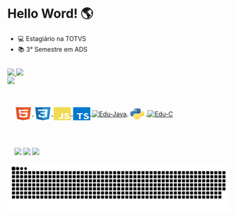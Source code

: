 <h1> Hello Word! 🌎</h1>

* 💻 Estagiário na TOTVS
* 📚 3° Semestre em ADS
##

<div align="left">
  <a href="https://github.com/edumarcon">
  <img height="180em" src="https://github-readme-stats.vercel.app/api?username=edumarcon&show_icons=true&theme=dark&include_all_commits=true&count_private=true"/>
  <img height="180em" src="https://github-readme-stats.vercel.app/api/top-langs/?username=edumarcon&layout=compact&langs_count=7&theme=dark"/>
</div>
  <img align="left" height="166px" src="https://i.pinimg.com/originals/1b/30/e8/1b30e8e7652ecd3a28dd46bdd8fac55a.gif"/>
<div style="display: inline_block"><br><br><br><br>
  <img align="center" alt="Edu-HTML" height="30" width="40" src="https://raw.githubusercontent.com/devicons/devicon/master/icons/html5/html5-original.svg">
  <img align="center" alt="Edu-CSS" height="30" width="40" src="https://raw.githubusercontent.com/devicons/devicon/master/icons/css3/css3-original.svg">
  <img align="center" alt="Edu-Js" height="30" width="40" src="https://raw.githubusercontent.com/devicons/devicon/master/icons/javascript/javascript-plain.svg">
  <img align="center" alt="Edu-Ts" height="30" width="40" src="https://raw.githubusercontent.com/devicons/devicon/master/icons/typescript/typescript-plain.svg">
  <img align="center" alt="Edu-Java" height="30" width="40" src="https://cdn.jsdelivr.net/gh/devicons/devicon/icons/java/java-original.svg" />
  <img align="center" alt="Edu-Python" height="30" width="40" src="https://raw.githubusercontent.com/devicons/devicon/master/icons/python/python-original.svg">
  <img align="center" alt="Edu-C" height="30" width="40" src="https://cdn.jsdelivr.net/gh/devicons/devicon/icons/c/c-original.svg"/>
</div>
  
 <br><br>
  
<div align="left">
    <a href="https://instagram.com/emarconn" target="_blank"><img src="https://img.shields.io/badge/-Instagram-%23E4405F?style=for-the-badge&logo=instagram&logoColor=white" target="_blank"></a>
    <a href="https://www.twitch.tv/marcon_jj" target="_blank"><img src="https://img.shields.io/badge/Twitch-9146FF?style=for-the-badge&logo=twitch&logoColor=white" target="_blank"></a>
    <a href="https://www.linkedin.com/in/eduardo-marcon-76196516a" target="_blank"><img src="https://img.shields.io/badge/-LinkedIn-%230077B5?style=for-the-badge&logo=linkedin&logoColor=white" target="_blank"></a> 

  ![Snake animation](https://github.com/edumarcon/edumarcon/blob/output/github-contribution-grid-snake.svg) 
 </div>
